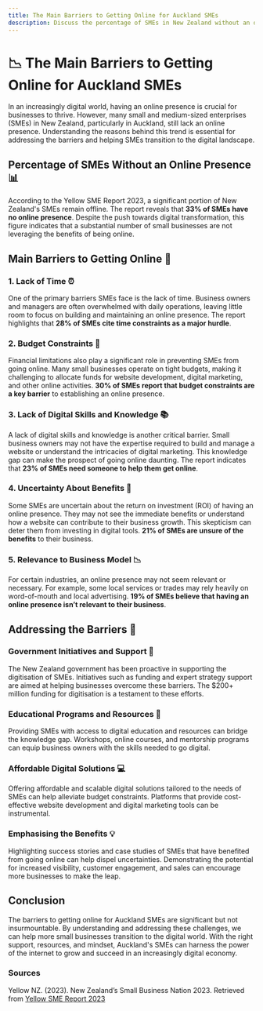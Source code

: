 ```yaml
---
title: The Main Barriers to Getting Online for Auckland SMEs
description: Discuss the percentage of SMEs in New Zealand without an online presence and the reasons behind this trend.
---
```


# 📉 The Main Barriers to Getting Online for Auckland SMEs

In an increasingly digital world, having an online presence is crucial for businesses to thrive. However, many small and medium-sized enterprises (SMEs) in New Zealand, particularly in Auckland, still lack an online presence. Understanding the reasons behind this trend is essential for addressing the barriers and helping SMEs transition to the digital landscape.

## Percentage of SMEs Without an Online Presence 📊

According to the Yellow SME Report 2023, a significant portion of New Zealand's SMEs remain offline. The report reveals that **33% of SMEs have no online presence**. Despite the push towards digital transformation, this figure indicates that a substantial number of small businesses are not leveraging the benefits of being online.

## Main Barriers to Getting Online 🚧

### 1. Lack of Time ⏰

One of the primary barriers SMEs face is the lack of time. Business owners and managers are often overwhelmed with daily operations, leaving little room to focus on building and maintaining an online presence. The report highlights that **28% of SMEs cite time constraints as a major hurdle**.

### 2. Budget Constraints 💸

Financial limitations also play a significant role in preventing SMEs from going online. Many small businesses operate on tight budgets, making it challenging to allocate funds for website development, digital marketing, and other online activities. **30% of SMEs report that budget constraints are a key barrier** to establishing an online presence.

### 3. Lack of Digital Skills and Knowledge 📚

A lack of digital skills and knowledge is another critical barrier. Small business owners may not have the expertise required to build and manage a website or understand the intricacies of digital marketing. This knowledge gap can make the prospect of going online daunting. The report indicates that **23% of SMEs need someone to help them get online**.

### 4. Uncertainty About Benefits 🤔

Some SMEs are uncertain about the return on investment (ROI) of having an online presence. They may not see the immediate benefits or understand how a website can contribute to their business growth. This skepticism can deter them from investing in digital tools. **21% of SMEs are unsure of the benefits** to their business.

### 5. Relevance to Business Model 📉

For certain industries, an online presence may not seem relevant or necessary. For example, some local services or trades may rely heavily on word-of-mouth and local advertising. **19% of SMEs believe that having an online presence isn’t relevant to their business**.

## Addressing the Barriers 🌉

### Government Initiatives and Support 🎯

The New Zealand government has been proactive in supporting the digitisation of SMEs. Initiatives such as funding and expert strategy support are aimed at helping businesses overcome these barriers. The $200+ million funding for digitisation is a testament to these efforts.

### Educational Programs and Resources 📘

Providing SMEs with access to digital education and resources can bridge the knowledge gap. Workshops, online courses, and mentorship programs can equip business owners with the skills needed to go digital.

### Affordable Digital Solutions 💻

Offering affordable and scalable digital solutions tailored to the needs of SMEs can help alleviate budget constraints. Platforms that provide cost-effective website development and digital marketing tools can be instrumental.

### Emphasising the Benefits 💡

Highlighting success stories and case studies of SMEs that have benefited from going online can help dispel uncertainties. Demonstrating the potential for increased visibility, customer engagement, and sales can encourage more businesses to make the leap.

## Conclusion

The barriers to getting online for Auckland SMEs are significant but not insurmountable. By understanding and addressing these challenges, we can help more small businesses transition to the digital world. With the right support, resources, and mindset, Auckland's SMEs can harness the power of the internet to grow and succeed in an increasingly digital economy.

### Sources

Yellow NZ. (2023). New Zealand’s Small Business Nation 2023. Retrieved from [Yellow SME Report 2023](https://5250769.fs1.hubspotusercontent-na1.net/hubfs/5250769/SME%20Reports/Yellow%20SME%20Report%202023.pdf)
